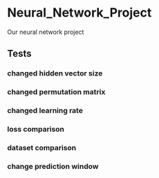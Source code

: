 # Neural_Network_Project
Our neural network project
## Tests

### changed hidden vector size

### changed permutation matrix

### changed learning rate

### loss comparison

### dataset comparison

### change prediction window

### 